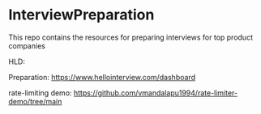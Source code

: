 # InterviewPreparation
This repo contains the resources for preparing interviews for top product companies


HLD:

Preparation: https://www.hellointerview.com/dashboard

rate-limiting demo: https://github.com/vmandalapu1994/rate-limiter-demo/tree/main
